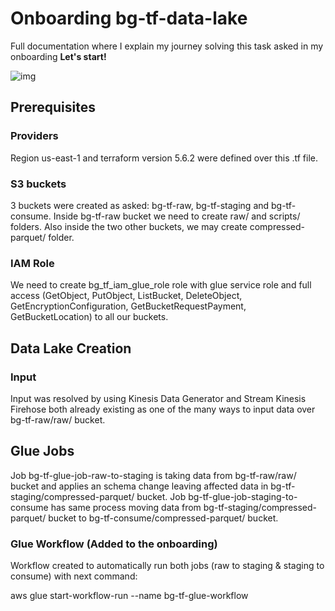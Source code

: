 # Onboarding bg-tf-data-lake

Full documentation where I explain my journey solving this task asked in my onboarding **Let's start!**

![img](https://handbook.edrans.com/assets/img/DiagramasArquitecturaServerlessDataLake_II.82d78f8f.jpg)

## Prerequisites
### Providers

Region us-east-1 and terraform version 5.6.2 were defined over this .tf file.

### S3 buckets

3 buckets were created as asked: bg-tf-raw, bg-tf-staging and bg-tf-consume. Inside bg-tf-raw bucket we need to create raw/ and scripts/ folders. Also inside the two other buckets, we may create compressed-parquet/ folder.

### IAM Role

We need to create bg_tf_iam_glue_role role with glue service role and full access (GetObject, PutObject, ListBucket, DeleteObject, GetEncryptionConfiguration, GetBucketRequestPayment, GetBucketLocation) to all our buckets.


## Data Lake Creation
### Input

Input was resolved by using Kinesis Data Generator and Stream Kinesis Firehose both already existing as one of the many ways to input data over bg-tf-raw/raw/ bucket.

## Glue Jobs

Job bg-tf-glue-job-raw-to-staging is taking data from bg-tf-raw/raw/ bucket and applies an schema change leaving affected data in bg-tf-staging/compressed-parquet/ bucket. Job bg-tf-glue-job-staging-to-consume has same process moving data from bg-tf-staging/compressed-parquet/ bucket to bg-tf-consume/compressed-parquet/ bucket.

### Glue Workflow (Added to the onboarding)

Workflow created to automatically run both jobs (raw to staging & staging to consume) with next command:

aws glue start-workflow-run --name bg-tf-glue-workflow

